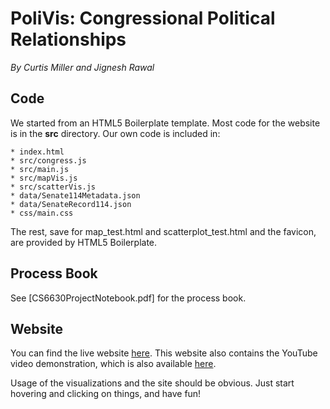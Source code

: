 # PoliVis: Congressional Political Relationships

*By Curtis Miller and Jignesh Rawal*

## Code

We started from an HTML5 Boilerplate template. Most code for the website is in the **src** directory. Our own code is included in:

	* index.html
	* src/congress.js
	* src/main.js
	* src/mapVis.js
	* src/scatterVis.js
	* data/Senate114Metadata.json
	* data/SenateRecord114.json
	* css/main.css

The rest, save for map_test.html and scatterplot_test.html and the favicon, are provided by HTML5 Boilerplate.

## Process Book

See [CS6630ProjectNotebook.pdf] for the process book.

## Website

You can find the live website [here](http://ntguardian.github.io). This website also contains the YouTube video demonstration, which is also available [here](https://www.youtube.com/watch?v=wa0vqh6O1Qw).

Usage of the visualizations and the site should be obvious. Just start hovering and clicking on things, and have fun!
